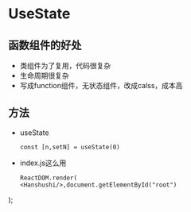 # UseState
## 函数组件的好处
- 类组件为了复用，代码很复杂
- 生命周期很复杂
- 写成function组件，无状态组件，改成calss，成本高

## 方法
- useState
  ```
  const [n,setN] = useState(0)
  ```
- index.js这么用
  ```
  ReactDOM.render(
  <Hanshushi/>,document.getElementById("root")
);
  ```

